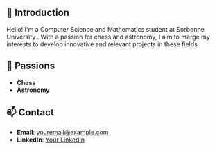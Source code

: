 ## 👋 Introduction
Hello! I'm a Computer Science and Mathematics student at Sorbonne University . With a passion for chess and astronomy, I aim to merge my interests to develop innovative and relevant projects in these fields.

## 🌌 Passions
- **Chess**
- **Astronomy**

## 📫 Contact
- **Email**: [youremail@example.com](mailto:youremail@example.com)
- **LinkedIn**: [Your LinkedIn](https://linkedin.com/in/your-linkedin)
